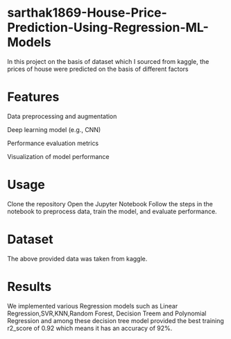 # sarthak1869-House-Price-Prediction-Using-Regression-ML-Models
In this project on the basis of dataset which I sourced from kaggle, the prices of house were predicted on the basis of different factors

# Features
Data preprocessing and augmentation

Deep learning model (e.g., CNN)

Performance evaluation metrics

Visualization of model performance

# Usage
Clone the repository
Open the Jupyter Notebook
Follow the steps in the notebook to preprocess data, train the model, and evaluate performance.

# Dataset
The above provided data was taken from kaggle.

# Results

We implemented various Regression models such as Linear Regression,SVR,KNN,Random Forest, Decision Treem and Polynomial Regression and among these decision tree model provided the best training r2_score of 0.92
which means it has an accuracy of 92%.

